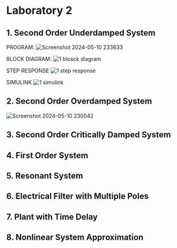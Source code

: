 # Laboratory 2

## 1. Second Order Underdamped System
PROGRAM: 
![Screenshot 2024-05-10 233633](https://github.com/ImangTimang/CSE_StepResponse_MexE_3201_Group11_2024/assets/157549014/e638cfe4-ded1-4a3d-8df5-54d467c57b00)

BLOCK DIAGRAM:
![1 blosck diagram](https://github.com/ImangTimang/CSE_StepResponse_MexE_3201_Group11_2024/assets/157549014/01d493f6-f656-493d-be44-6b81ee8b02b6)

STEP RESPONSE
![1 step response](https://github.com/ImangTimang/CSE_StepResponse_MexE_3201_Group11_2024/assets/157549014/ed5666dc-57c4-4534-924b-7f22b07486a6)

SIMULINK
![1 simulink](https://github.com/ImangTimang/CSE_StepResponse_MexE_3201_Group11_2024/assets/157549014/5ef80436-1d1c-435f-a694-3f82f5826369)

## 2. Second Order Overdamped System
![Screenshot 2024-05-10 230042](https://github.com/ImangTimang/CSE_StepResponse_MexE_3201_Group11_2024/assets/157549014/92bd125e-1cd7-45c2-a611-f3a07fe61a79)

## 3. Second Order Critically Damped System

## 4. First Order System

## 5. Resonant System

## 6. Electrical Filter with Multiple Poles

## 7. Plant with Time Delay

## 8. Nonlinear System Approximation

